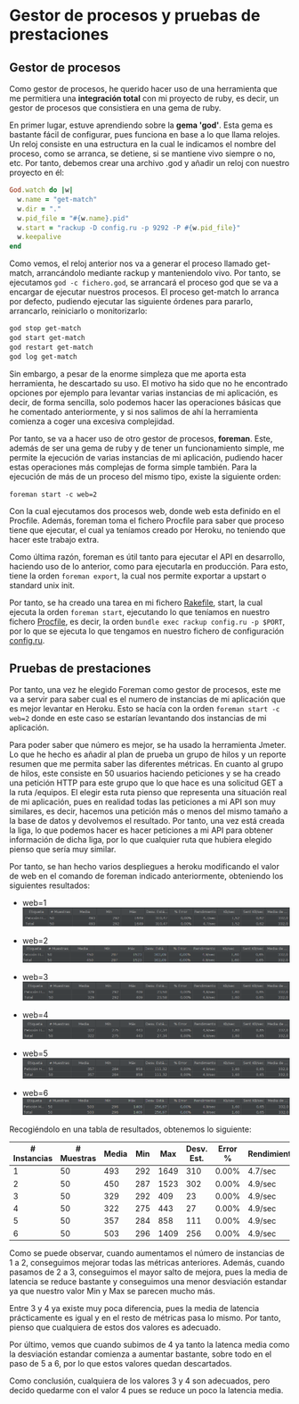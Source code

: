# Gestor de procesos y pruebas de prestaciones

## Gestor de procesos

Como gestor de procesos, he querido hacer uso de una herramienta que me permitiera una **integración total** con mi proyecto de ruby, es decir, un gestor de procesos que consistiera en una gema de ruby.

En primer lugar, estuve aprendiendo sobre la **gema 'god'**. Esta gema es bastante fácil de configurar, pues funciona en base a lo que llama relojes. Un reloj consiste en una estructura en la cual le indicamos el nombre del proceso, como se arranca, se detiene, si se mantiene vivo siempre o no, etc. Por tanto, debemos crear una archivo .god y añadir un reloj con nuestro proyecto en él:

```ruby
God.watch do |w|
  w.name = "get-match"
  w.dir = "."
  w.pid_file = "#{w.name}.pid"
  w.start = "rackup -D config.ru -p 9292 -P #{w.pid_file}"
  w.keepalive
end
```

Como vemos, el reloj anterior nos va a generar el proceso llamado get-match, arrancándolo mediante rackup y manteniendolo vivo. Por tanto, se ejecutamos `god -c fichero.god`, se arrancará el proceso god que se va a encargar de ejecutar nuestros procesos. El proceso get-match lo arranca por defecto, pudiendo ejecutar las siguiente órdenes para pararlo, arrancarlo, reiniciarlo o monitorizarlo:

```bash
god stop get-match
god start get-match
god restart get-match
god log get-match
```

Sin embargo, a pesar de la enorme simpleza que me aporta esta herramienta, he descartado su uso. El motivo ha sido que no he encontrado opciones por ejemplo para levantar varias instancias de mi aplicación, es decir, de forma sencilla, solo podemos hacer las operaciones básicas que he comentado anteriormente, y si nos salimos de ahí la herramienta comienza a coger una excesiva complejidad.

Por tanto, se va a hacer uso de otro gestor de procesos, **foreman**. Este, además de ser una gema de ruby y de tener un funcionamiento simple, me permite la ejecución de varias instancias de mi aplicación, pudiendo hacer estas operaciones más complejas de forma simple también. Para la ejecución de más de un proceso del mismo tipo, existe la siguiente orden:

`foreman start -c web=2`

Con la cual ejecutamos dos procesos web, donde web esta definido en el Procfile. Además, foreman toma el fichero Procfile para saber que proceso tiene que ejecutar, el cual ya teníamos creado por Heroku, no teniendo que hacer este trabajo extra. 

Como última razón, foreman es útil tanto para ejecutar el API en desarrollo, haciendo uso de lo anterior, como para ejecutarla en producción. Para esto, tiene la orden `foreman export`, la cual nos permite exportar a upstart o standard unix init.

Por tanto, se ha creado una tarea en mi fichero [Rakefile](../../Rakefile), start, la cual ejecuta la orden `foreman start`, ejecutando lo que teníamos en nuestro fichero [Procfile](../../Procfile), es decir, la orden `bundle exec rackup config.ru -p $PORT`, por lo que se ejecuta lo que tengamos en nuestro fichero de configuración [config.ru](../../config.ru).

## Pruebas de prestaciones

Por tanto, una vez he elegido Foreman como gestor de procesos, este me va a servir para saber cual es el numero de instancias de mi aplicación que es mejor levantar en Heroku. Esto se hacía con la orden `foreman start -c web=2` donde en este caso se estarían levantando dos instancias de mi aplicación.

Para poder saber que número es mejor, se ha usado la herramienta Jmeter. Lo que he hecho es añadir al plan de prueba un grupo de hilos y un reporte resumen que me permita saber las diferentes métricas. En cuanto al grupo de hilos, este consiste en 50 usuarios haciendo peticiones y se ha creado una petición HTTP para este grupo que lo que hace es una solicitud GET a la ruta /equipos. El elegir esta ruta pienso que representa una situación real de mi aplicación, pues en realidad todas las peticiones a mi API son muy similares, es decir, hacemos una petición más o menos del mismo tamaño a la base de datos y devolvemos el resultado. Por tanto, una vez está creada la liga, lo que podemos hacer es hacer peticiones a mi API para obtener información de dicha liga, por lo que cualquier ruta que hubiera elegido pienso que sería muy similar.

Por tanto, se han hecho varios despliegues a heroku modificando el valor de web en el comando de foreman indicado anteriormente, obteniendo los siguientes resultados:

- web=1
![worker1](../img/PaaS/worker1.png)

- web=2
![worker2](../img/PaaS/worker2.png)

- web=3
![worker3](../img/PaaS/worker3.png)

- web=4
![worker4](../img/PaaS/worker4.png)

- web=5
![worker5](../img/PaaS/worker5.png)

- web=6
![worker6](../img/PaaS/worker6.png)

Recogiéndolo en una tabla de resultados, obtenemos lo siguiente:

| # Instancias | # Muestras | Media   | Min    | Max      | Desv. Est. | Error % | Rendimiento | KB/sec |
| ------------ | ---------  | ------- | ------ | -------- | --------   | ------- | ----------  | ------ |
| 1            | 50         | 493     | 292    | 1649     | 310        | 0.00%   | 4.7/sec     | 1.52   |
| 2            | 50         | 450     | 287    | 1523     | 302        | 0.00%   | 4.9/sec     | 1.60   |
| 3            | 50         | 329     | 292    | 409      | 23         | 0.00%   | 4.9/sec     | 1.60   |
| 4            | 50         | 322     | 275    | 443      | 27         | 0.00%   | 4.9/sec     | 1.60   |
| 5            | 50         | 357     | 284    | 858      | 111        | 0.00%   | 4.9/sec     | 1.60   |
| 6            | 50         | 503     | 296    | 1409     | 256        | 0.00%   | 4.9/sec     | 1.60   |

Como se puede observar, cuando aumentamos el número de instancias de 1 a 2, conseguimos mejorar todas las métricas anteriores. Además, cuando pasamos de 2 a 3, conseguimos el mayor salto de mejora, pues la media de latencia se reduce bastante y conseguimos una menor desviación estandar ya que nuestro valor Min y Max se parecen mucho más.

Entre 3 y 4 ya existe muy poca diferencia, pues la media de latencia prácticamente es igual y en el resto de métricas pasa lo mismo. Por tanto, pienso que cualquiera de estos dos valores es adecuado.

Por último, vemos que cuando subimos de 4 ya tanto la latenca media como la desviación estandar comienza a aumentar bastante, sobre todo en el paso de 5 a 6, por lo que estos valores quedan descartados.

Como conclusión, cualquiera de los valores 3 y 4 son adecuados, pero decido quedarme con el valor 4 pues se reduce un poco la latencia media.